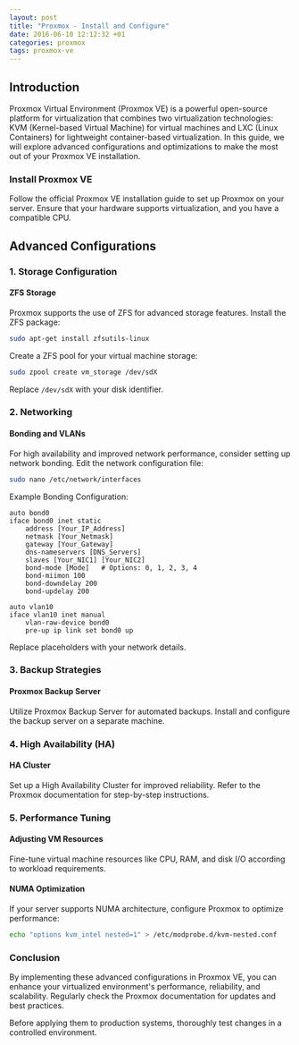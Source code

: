```yaml
---
layout: post
title: "Proxmox - Install and Configure"
date: 2016-06-10 12:12:32 +01
categories: proxmox
tags: proxmox-ve
---
```


## Introduction

Proxmox Virtual Environment (Proxmox VE) is a powerful open-source platform for virtualization that combines two virtualization technologies: KVM (Kernel-based Virtual Machine) for virtual machines and LXC (Linux Containers) for lightweight container-based virtualization. In this guide, we will explore advanced configurations and optimizations to make the most out of your Proxmox VE installation.

### Install Proxmox VE

Follow the official Proxmox VE installation guide to set up Proxmox on your server. Ensure that your hardware supports virtualization, and you have a compatible CPU.

## Advanced Configurations

### 1. Storage Configuration

#### ZFS Storage

Proxmox supports the use of ZFS for advanced storage features. Install the ZFS package:

```bash
sudo apt-get install zfsutils-linux
```

Create a ZFS pool for your virtual machine storage:

```bash
sudo zpool create vm_storage /dev/sdX
```

Replace `/dev/sdX` with your disk identifier.

### 2. Networking

#### Bonding and VLANs

For high availability and improved network performance, consider setting up network bonding. Edit the network configuration file:

```bash
sudo nano /etc/network/interfaces
```

Example Bonding Configuration:

```plaintext
auto bond0
iface bond0 inet static
    address [Your_IP_Address]
    netmask [Your_Netmask]
    gateway [Your_Gateway]
    dns-nameservers [DNS_Servers]
    slaves [Your_NIC1] [Your_NIC2]
    bond-mode [Mode]   # Options: 0, 1, 2, 3, 4
    bond-miimon 100
    bond-downdelay 200
    bond-updelay 200

auto vlan10
iface vlan10 inet manual
    vlan-raw-device bond0
    pre-up ip link set bond0 up
```

Replace placeholders with your network details.

### 3. Backup Strategies

#### Proxmox Backup Server

Utilize Proxmox Backup Server for automated backups. Install and configure the backup server on a separate machine.

### 4. High Availability (HA)

#### HA Cluster

Set up a High Availability Cluster for improved reliability. Refer to the Proxmox documentation for step-by-step instructions.

### 5. Performance Tuning

#### Adjusting VM Resources

Fine-tune virtual machine resources like CPU, RAM, and disk I/O according to workload requirements.

#### NUMA Optimization

If your server supports NUMA architecture, configure Proxmox to optimize performance:

```bash
echo "options kvm_intel nested=1" > /etc/modprobe.d/kvm-nested.conf
```

### Conclusion

By implementing these advanced configurations in Proxmox VE, you can enhance your virtualized environment's performance, reliability, and scalability. Regularly check the Proxmox documentation for updates and best practices.

Before applying them to production systems, thoroughly test changes in a controlled environment.
